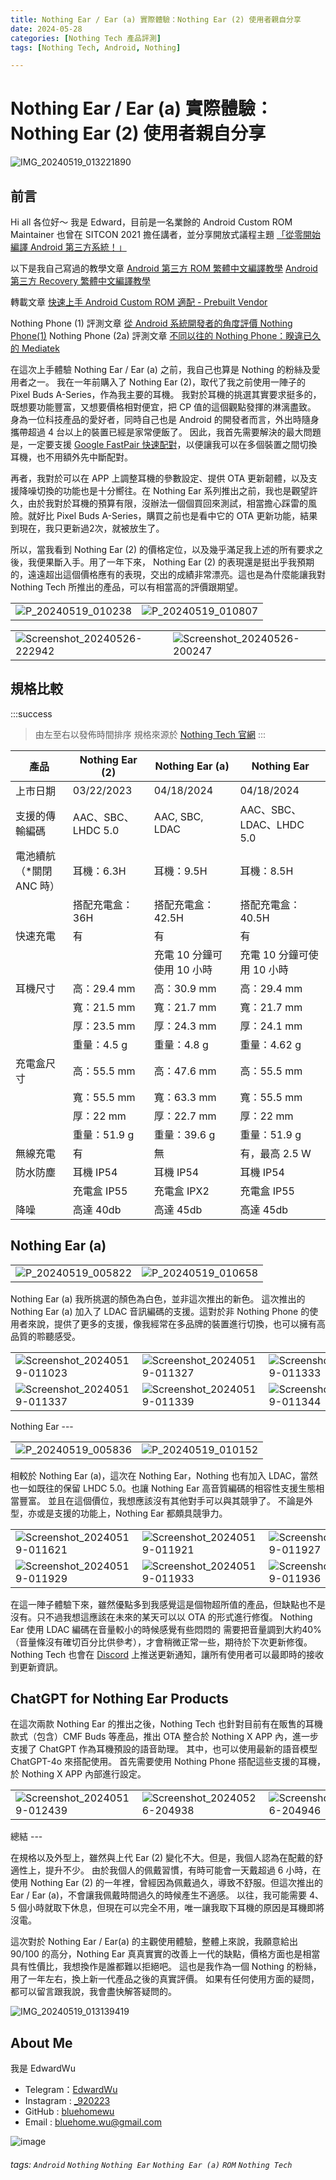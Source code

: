 ```yaml
---
title: Nothing Ear / Ear (a) 實際體驗：Nothing Ear (2) 使用者親自分享
date: 2024-05-28
categories: [Nothing Tech 產品評測]
tags: [Nothing Tech, Android, Nothing]

---
```


# Nothing Ear / Ear (a) 實際體驗：Nothing Ear (2) 使用者親自分享

![IMG_20240519_013221890](/assets/img/posts/rJ8P7igVC.jpg)

前言
---

Hi all 各位好～
我是 Edward，目前是一名業餘的 Android Custom ROM Maintainer
也曾在 SITCON 2021 擔任講者，並分享開放式議程主題 [「從零開始編譯 Android 第三方系統！」](https://sitcon.org/2021/agenda/1c9e74cd-aeeb-4e63-8ec4-af33eff16e7d)

以下是我自己寫過的教學文章
[Android 第三方 ROM 繁體中文編譯教學](https://hackmd.io/@EdwardWu/CompileAndroidCustomROM)
[Android 第三方 Recovery 繁體中文編譯教學](https://hackmd.io/@EdwardWu/CompileARecovery)

轉載文章
[快速上手 Android Custom ROM 適配 - Prebuilt Vendor](https://hackmd.io/@EdwardWu/Prebuilt-bringup)

Nothing Phone (1) 評測文章
[從 Android 系統開發者的角度評價 Nothing Phone(1)](https://hackmd.io/@EdwardWu/Spacewar_review)
Nothing Phone (2a) 評測文章
[不同以往的 Nothing Phone：睽違已久的 Mediatek](https://hackmd.io/@EdwardWu/Pacman_review)

在這次上手體驗 Nothing Ear / Ear (a) 之前，我自己也算是 Nothing 的粉絲及愛用者之一。
我在一年前購入了 Nothing Ear (2)，取代了我之前使用一陣子的 Pixel Buds A-Series，作為我主要的耳機。
我對於耳機的挑選其實要求挺多的，既想要功能豐富，又想要價格相對便宜，把 CP 值的這個觀點發揮的淋漓盡致。
身為一位科技產品的愛好者，同時自己也是 Android 的開發者而言，外出時隨身攜帶超過 4 台以上的裝置已經是家常便飯了。
因此，我首先需要解決的最大問題是，一定要支援 [Google FastPair 快速配對](https://developers.google.com/nearby/fast-pair/specifications/introduction?hl=zh-tw)，以便讓我可以在多個裝置之間切換耳機，也不用額外先中斷配對。

再者，我對於可以在 APP 上調整耳機的參數設定、提供 OTA 更新韌體，以及支援降噪切換的功能也是十分嚮往。在 Nothing Ear 系列推出之前，我也是觀望許久，由於我對於耳機的預算有限，沒辦法一個個買回來測試，相當擔心踩雷的風險。就好比 Pixel Buds A-Series，購買之前也是看中它的 OTA 更新功能，結果到現在，我只更新過2次，就被放生了。

所以，當我看到 Nothing Ear (2) 的價格定位，以及幾乎滿足我上述的所有要求之後，我便果斷入手。用了一年下來， Nothing Ear (2) 的表現還是挺出乎我預期的，遠遠超出這個價格應有的表現，交出的成績非常漂亮。這也是為什麼能讓我對 Nothing Tech 所推出的產品，可以有相當高的評價跟期望。

<table>
  <tr>
    <td><img src="/assets/img/posts/ByuYU6x4C.jpg" alt="P_20240519_010238"></td>
    <td><img src="/assets/img/posts/BkxaLTx4C.jpg" alt="P_20240519_010807"></td>
  </tr>
</table>

<table>
  <tr>
    <td><img src="/assets/img/posts/ByQ4_ag4C.png" alt="Screenshot_20240526-222942"></td>
    <td><img src="/assets/img/posts/rydXPTxVC.png" alt="Screenshot_20240526-200247"></td>
  </tr>
</table>


規格比較
---
:::success
> 由左至右以發佈時間排序
> 規格來源於 [Nothing Tech 官網](https://tw.nothing.tech/pages/audio)
:::

| 產品      | Nothing Ear (2)  | Nothing Ear (a)   | Nothing Ear           |
|---------|------------------|-------------------|-----------------------|
| 上市日期    | 03/22/2023       | 04/18/2024        | 04/18/2024            |
| 支援的傳輸編碼 | AAC、SBC、LHDC 5.0 | AAC, SBC, LDAC    | AAC、SBC、LDAC、LHDC 5.0 |
| 電池續航（*關閉 ANC 時）    | 耳機：6.3H          | 耳機：9.5H           | 耳機：8.5H               |
|         | 搭配充電盒：36H        | 搭配充電盒：42.5H       | 搭配充電盒：40.5H           |
| 快速充電    | 有                | 有                 | 有                     |
|         |                  | 充電 10 分鐘可使用 10 小時 | 充電 10 分鐘可使用 10 小時     |
| 耳機尺寸    | 高：29.4 mm        | 高：30.9 mm         | 高：29.4 mm             |
|         | 寬：21.5 mm        | 寬：21.7 mm         | 寬：21.7 mm             |
|         | 厚：23.5 mm        | 厚：24.3 mm         | 厚：24.1 mm             |
|         | 重量：4.5 g         | 重量：4.8 g          | 重量：4.62 g             |
| 充電盒尺寸   | 高：55.5 mm        | 高：47.6 mm         | 高：55.5 mm             |
|         | 寬：55.5 mm        | 寬：63.3 mm         | 寬：55.5 mm             |
|         | 厚：22 mm          | 厚：22.7 mm         | 厚：22 mm               |
|         | 重量：51.9 g        | 重量：39.6 g         | 重量：51.9 g             |
| 無線充電    | 有                | 無                 | 有，最高 2.5 W            |
| 防水防塵    | 耳機 IP54          | 耳機 IP54           | 耳機 IP54               |
|         | 充電盒 IP55         | 充電盒 IPX2          | 充電盒 IP55              |
| 降噪      | 高達 40db          | 高達 45db           | 高達 45db               |


Nothing Ear (a)
---
<table>
  <tr>
    <td><img src="/assets/img/posts/BklA7jx40.jpg" alt="P_20240519_005822"></td>
    <td><img src="/assets/img/posts/H1wRXjgEA.jpg" alt="P_20240519_010658"></td>
  </tr>
</table>
Nothing Ear (a) 我所挑選的顏色為白色，並非這次推出的新色。
這次推出的 Nothing Ear (a) 加入了 LDAC 音訊編碼的支援。這對於非 Nothing Phone 的使用者來說，提供了更多的支援，像我經常在多品牌的裝置進行切換，也可以擁有高品質的聆聽感受。

<table>
  <tr>
    <td><img src="/assets/img/posts/SJ21pieN0.jpg" alt="Screenshot_20240519-011023"></td>
    <td><img src="/assets/img/posts/HyFe6ixE0.jpg" alt="Screenshot_20240519-011327"></td>
    <td><img src="/assets/img/posts/HkReTjgVR.jpg" alt="Screenshot_20240519-011333"></td>
  </tr>
  <tr>
    <td><img src="/assets/img/posts/S1eMTjxVC.jpg" alt="Screenshot_20240519-011337"></td>
    <td><img src="/assets/img/posts/rJSz6oxEA.jpg" alt="Screenshot_20240519-011339"></td>
    <td><img src="/assets/img/posts/Hk5zTsgE0.jpg" alt="Screenshot_20240519-011344"></td>
  </tr>
</table>
Nothing Ear
---
<table>
  <tr>
    <td><img src="/assets/img/posts/r1kG4jlVA.jpg" alt="P_20240519_005836"></td>
    <td><img src="/assets/img/posts/BJOGVieN0.jpg" alt="P_20240519_010152"></td>
  </tr>
</table>
相較於 Nothing Ear (a)，這次在 Nothing Ear，Nothing 也有加入 LDAC，當然也一如既往的保留 LHDC 5.0。也讓 Nothing Ear 高音質編碼的相容性支援生態相當豐富。
並且在這個價位，我想應該沒有其他對手可以與其競爭了。
不論是外型，亦或是支援的功能上，Nothing Ear 都頗具競爭力。

<table>
  <tr>
    <td><img src="/assets/img/posts/BJFEaolNA.jpg" alt="Screenshot_20240519-011621"></td>
    <td><img src="/assets/img/posts/rJxlHpsl4R.jpg" alt="Screenshot_20240519-011921"></td>
    <td><img src="/assets/img/posts/r1AB6ieVR.jpg" alt="Screenshot_20240519-011927"></td>
  </tr>
  <tr>
    <td><img src="/assets/img/posts/rJCLasxN0.jpg" alt="Screenshot_20240519-011929"></td>
    <td><img src="/assets/img/posts/H1EwaieV0.jpg" alt="Screenshot_20240519-011933"></td>
    <td><img src="/assets/img/posts/HyKPTjxEA.jpg" alt="Screenshot_20240519-011936"></td>
  </tr>
</table>

在這一陣子體驗下來，雖然優點多到我感覺這是個物超所值的產品，但缺點也不是沒有。只不過我想這應該在未來的某天可以以 OTA 的形式進行修復。
Nothing Ear 使用 LDAC 編碼在音量較小的時候感覺有些悶悶的
需要把音量調到大約40%（音量條沒有確切百分比供參考），才會稍微正常一些，期待於下次更新修復。
Nothing Tech 也會在 [Discord](https://discord.gg/nothingtech) 上推送更新通知，讓所有使用者可以最即時的接收到更新資訊。


ChatGPT for Nothing Ear Products
---

在這次兩款 Nothing Ear 的推出之後，Nothing Tech 也針對目前有在販售的耳機款式（包含）CMF Buds 等產品，推出 OTA 整合於 Nothing X APP 內，進一步支援了 ChatGPT 作為耳機預設的語音助理。
其中，也可以使用最新的語音模型 ChatGPT-4o 來搭配使用。
首先需要使用 Nothing Phone 搭配這些支援的耳機，於 Nothing X APP 內部進行設定。
<table>
  <tr>
    <td><img src="/assets/img/posts/r1lwghg4R.png" alt="Screenshot_20240519-012439"></td>
    <td><img src="/assets/img/posts/HkrPe2lNR.png" alt="Screenshot_20240526-204938"></td>
    <td><img src="/assets/img/posts/HyYvl2eNA.png" alt="Screenshot_20240526-204946"></td>
  </tr>
</table>
總結
---

在規格以及外型上，雖然與上代 Ear (2) 變化不大。但是，我個人認為在配戴的舒適性上，提升不少。
由於我個人的佩戴習慣，有時可能會一天戴超過 6 小時，在使用 Nothing Ear (2) 的一年裡，曾經因為佩戴過久，導致不舒服。但這次推出的 Ear / Ear (a)，不會讓我佩戴時間過久的時候產生不適感。
以往，我可能需要 4、5 個小時就取下休息，但現在可以完全不用，唯一讓我取下耳機的原因是耳機即將沒電。

這次對於 Nothing Ear / Ear(a) 的主觀使用體驗，整體上來說，我願意給出 90/100 的高分，Nothing Ear 真真實實的改善上一代的缺點，價格方面也是相當具有性價比，我想換作是誰都難以拒絕吧。
這也是我作為一個 Nothing 的粉絲，用了一年左右，換上新一代產品之後的真實評價。
如果有任何使用方面的疑問，都可以留言跟我說，我會盡快解答疑問的。


![IMG_20240519_013139419](/assets/img/posts/BJqEE2l4R.jpg)


About Me
---
我是 EdwardWu
- Telegram：[EdwardWu](https://t.me/edwardwu0223)
- Instagram : [_920223](https://www.instagram.com/_920223/)
- GitHub : [bluehomewu](https://github.com/bluehomewu)
- Email : [bluehome.wu@gmail.com](mailto:bluehome.wu@gmail.com)

![image](/assets/img/posts/BkxA3yHz0.png)




###### tags: `Android` `Nothing` `Nothing Ear` `Nothing Ear (a)` `ROM` `Nothing Tech`
